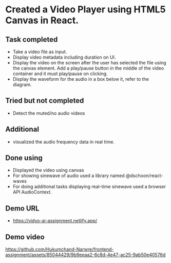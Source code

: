 # Created a Video Player using HTML5 Canvas in React.

## Task completed

- Take a video file as input.
- Display video metadata including duration on UI.
- Display the video on the screen after the user has selected the file using the canvas element. Add a play/pause button in the middle of the video container and it must play/pause on clicking.
- Display the waveform for the audio in a box below it, refer to the diagram.

 ## Tried but not completed
- Detect the muted/no audio videos

## Additional

- visualized the audio frequency data in real time.

## Done using

- Displayed the video using canvas
- For showing sinewave of audio used a library named @dschoon/react-waves
- For doing additional tasks displaying real-time sinewave used a browser API AudioContext.

## Demo URL

  - https://vidyo-ai-assignment.netlify.app/

## Demo video

 

https://github.com/Hukumchand-Narwre/frontend-assignment/assets/85044429/9b9eeaa2-6c8d-4e47-ac25-9ab50e40576d

